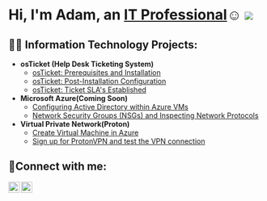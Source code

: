 <h1>Hi, I'm Adam, an <a href="https://linkedin.com/in/adam-collins7">IT Professional</a>☺
  <img src ="https://cdn.pixabay.com/photo/2023/10/19/19/55/ai-generated-8327542_1280.jpg">
</h1>
<h2>👨‍💻 Information Technology Projects:</h2>

- <b>osTicket (Help Desk Ticketing System)</b>
  - [osTicket: Prerequisites and Installation](https://github.com/AdamDCollins7/osticket-prereqs)
  - [osTicket: Post-Installation Configuration](https://github.com/AdamDCollins7/post-install-config)
  - [osTicket: Ticket SLA's Established](https://github.com/AdamDCollins7/ticket-lifecycle)
- <b>Microsoft Azure(Coming Soon)</b>
  - [Configuring Active Directory within Azure VMs](https://github.com/AdamDCollins7/configure-ad)
  - [Network Security Groups (NSGs) and Inspecting Network Protocols](https://github.com/AdamDCollins7/azure-network-protocols)
- <b>Virtual Private Network(Proton)</b>
  - [Create Virtual Machine in Azure](https://github.com/AdamDCollins7/Create-Virtual-Machine-in-Azure)
  - [Sign up for ProtonVPN and test the VPN connection](https://github.com/AdamDCollins7/Proton-sign-up-and-test-VPN-connection)

<h2>🤳Connect with me:</h2>

[<img align="left" alt="Adam | LinkedIn" width="22px" src="https://cdn.jsdelivr.net/npm/simple-icons@v3/icons/linkedin.svg" />][linkedin]
[<img align="left" alt="Adam | Instagram" width="22px" src="https://cdn.jsdelivr.net/npm/simple-icons@v3/icons/instagram.svg" />][instagram]

[instagram]: https://www.instagram.com/
[linkedin]: https://linkedin.com/in/adam-collins7

